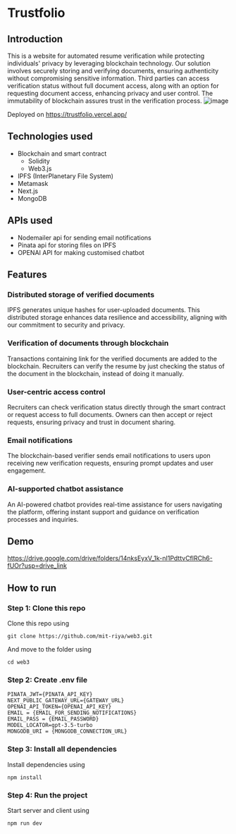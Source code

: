 # Trustfolio

## Introduction
This is a website for automated resume verification while protecting individuals' privacy by leveraging blockchain technology. Our solution involves securely storing and verifying documents, ensuring authenticity without compromising sensitive information. Third parties can access verification status without full document access, along with an option for requesting document access, enhancing privacy and user control. The immutability of blockchain assures trust in the verification process.
![image](https://github.com/mit-riya/web3/assets/95142933/758959be-1eab-4bbf-9b36-209ca1d1ba20)

Deployed on https://trustfolio.vercel.app/

## Technologies used

  * Blockchain and smart contract
      * Solidity
      * Web3.js
  * IPFS (InterPlanetary File System)
  * Metamask
  * Next.js
  * MongoDB

## APIs used

  * Nodemailer api for sending email notifications
  * Pinata api for storing files on IPFS
  * OPENAI API for making customised chatbot
        
## Features

### Distributed storage of verified documents

IPFS generates unique hashes for user-uploaded documents. This distributed storage enhances data resilience and accessibility, aligning with our commitment to security and privacy.

### Verification of documents through blockchain

Transactions containing link for the verified documents are added to the blockchain. Recruiters can verify the resume by just checking the status of the document in the blockchain, instead of doing it manually.

### User-centric access control

Recruiters can check verification status directly through the smart contract or request access to full documents. Owners can then accept or reject requests, ensuring privacy and trust in document sharing.

### Email notifications

The blockchain-based verifier sends email notifications to users upon receiving new verification requests, ensuring prompt updates and user engagement.

### AI-supported chatbot assistance

An AI-powered chatbot provides real-time assistance for users navigating the platform, offering instant support and guidance on verification processes and inquiries.

## Demo
https://drive.google.com/drive/folders/14nksEyxV_1k-nI1PdttvCflRCh6-fUOr?usp=drive_link

## How to run

### Step 1: Clone this repo
Clone this repo using

    git clone https://github.com/mit-riya/web3.git
  
And move to the folder using

    cd web3

### Step 2: Create .env file

    PINATA_JWT={PINATA_API_KEY}
    NEXT_PUBLIC_GATEWAY_URL={GATEWAY_URL}
    OPENAI_API_TOKEN={OPENAI_API_KEY}
    EMAIL = {EMAIL_FOR_SENDING_NOTIFICATIONS}
    EMAIL_PASS = {EMAIL_PASSWORD}
    MODEL_LOCATOR=gpt-3.5-turbo
    MONGODB_URI = {MONGODB_CONNECTION_URL}

### Step 3: Install all dependencies

Install dependencies using

    npm install

### Step 4: Run the project

Start server and client using

    npm run dev
